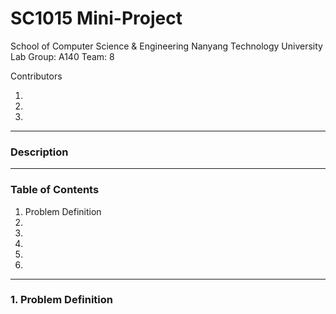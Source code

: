 # SC1015 Mini-Project

School of Computer Science & Engineering
Nanyang Technology University
Lab Group: A140
Team: 8

Contributors
1. <insert name here>
2. <insert name here>
3. <insert name here>

---
### Description

---
### Table of Contents
1. Problem Definition
2.
3.
4.
5.
6.

---
### 1. Problem Definition
